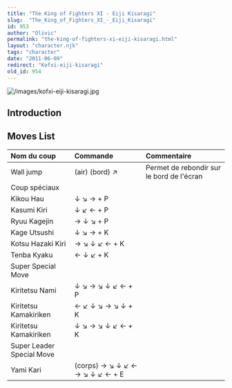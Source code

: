 ```yaml
---
title: "The King of Fighters XI - Eiji Kisaragi"
slug:  "The_King_of_Fighters_XI_-_Eiji_Kisaragi"
id: 953
author: "Olivic"
permalink: "the-king-of-fighters-xi-eiji-kisaragi.html"
layout: "character.njk"
tags: "character"
date: "2011-06-09"
redirect: "Kofxi-eiji-kisaragi"
old_id: 954
---
```


![](/images/kofxi-eiji-kisaragi.jpg "/images/kofxi-eiji-kisaragi.jpg")

## Introduction

## Moves List

| Nom du coup               | Commande                        | Commentaire                               |
|:--------------------------|:--------------------------------|:------------------------------------------|
| Wall jump                 | (air) (bord) ↗                  | Permet de rebondir sur le bord de l'écran |
| Coup spéciaux             |                                 |                                           |
| Kikou Hau                 | ↓ ↘ → + P                       |                                           |
| Kasumi Kiri               | ↓ ↙ ← + P                       |                                           |
| Ryuu Kagejin              | → ↓ ↘ + P                       |                                           |
| Kage Utsushi              | ↓ ↘ → + K                       |                                           |
| Kotsu Hazaki Kiri         | → ↘ ↓ ↙ ← + K                   |                                           |
| Tenba Kyaku               | ← ↓ ↙ + K                       |                                           |
| Super Special Move        |                                 |                                           |
| Kiritetsu Nami            | ↓ ↘ → ↘ ↓ ↙ ← + P               |                                           |
| Kiritetsu Kamakiriken     | ← ↙ ↓ ↘ → ↘ ↓ + K               |                                           |
| Kiritetsu Kamakiriken     | ↓ ↘ → ↘ ↓ ↙ ← + K               |                                           |
| Super Leader Special Move |                                 |                                           |
| Yami Kari                 | (corps) → ↘ ↓ ↙ ← → ↘ ↓ ↙ ← + E |                                           |
